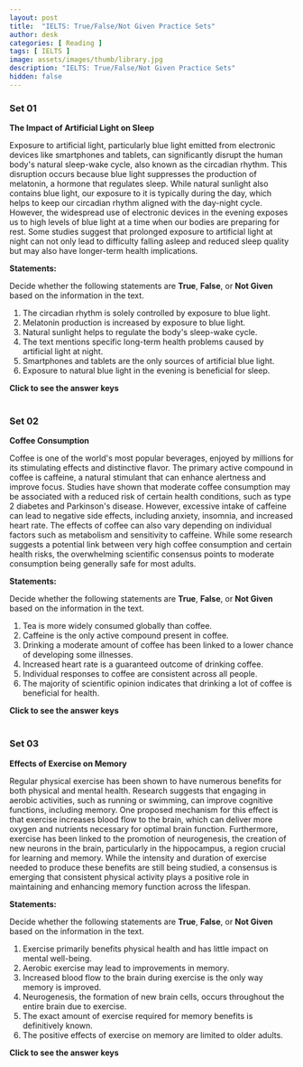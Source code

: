 ```yaml
---
layout: post
title:  "IELTS: True/False/Not Given Practice Sets"
author: desk
categories: [ Reading ]
tags: [ IELTS ]
image: assets/images/thumb/library.jpg
description: "IELTS: True/False/Not Given Practice Sets"
hidden: false
---
```


### Set 01

**The Impact of Artificial Light on Sleep**

Exposure to artificial light, particularly blue light emitted from electronic devices like smartphones and tablets, can significantly disrupt the human body's natural sleep-wake cycle, also known as the circadian rhythm. This disruption occurs because blue light suppresses the production of melatonin, a hormone that regulates sleep. While natural sunlight also contains blue light, our exposure to it is typically during the day, which helps to keep our circadian rhythm aligned with the day-night cycle. However, the widespread use of electronic devices in the evening exposes us to high levels of blue light at a time when our bodies are preparing for rest. Some studies suggest that prolonged exposure to artificial light at night can not only lead to difficulty falling asleep and reduced sleep quality but may also have longer-term health implications.

**Statements:**

Decide whether the following statements are **True**, **False**, or **Not Given** based on the information in the text.

1.  The circadian rhythm is solely controlled by exposure to blue light.
2.  Melatonin production is increased by exposure to blue light.
3.  Natural sunlight helps to regulate the body's sleep-wake cycle.
4.  The text mentions specific long-term health problems caused by artificial light at night.
5.  Smartphones and tablets are the only sources of artificial blue light.
6.  Exposure to natural blue light in the evening is beneficial for sleep.

<div onclick="klikaj('tfng1')"><span><b>Click to see the answer keys</b></span></div>
<div id="tfng1" style="visibility: hidden">
<b>1F 2F 3T 4F 5F 6NG</b>
</div>
<script>
function klikaj(i) {
    document.getElementById(i).style.visibility='visible';
}
</script>


### Set 02

**Coffee Consumption**

Coffee is one of the world's most popular beverages, enjoyed by millions for its stimulating effects and distinctive flavor. The primary active compound in coffee is caffeine, a natural stimulant that can enhance alertness and improve focus. Studies have shown that moderate coffee consumption may be associated with a reduced risk of certain health conditions, such as type 2 diabetes and Parkinson's disease. However, excessive intake of caffeine can lead to negative side effects, including anxiety, insomnia, and increased heart rate. The effects of coffee can also vary depending on individual factors such as metabolism and sensitivity to caffeine. While some research suggests a potential link between very high coffee consumption and certain health risks, the overwhelming scientific consensus points to moderate consumption being generally safe for most adults.

**Statements:**

Decide whether the following statements are **True**, **False**, or **Not Given** based on the information in the text.

1.  Tea is more widely consumed globally than coffee.
2.  Caffeine is the only active compound present in coffee.
3.  Drinking a moderate amount of coffee has been linked to a lower chance of developing some illnesses.
4.  Increased heart rate is a guaranteed outcome of drinking coffee.
5.  Individual responses to coffee are consistent across all people.
6.  The majority of scientific opinion indicates that drinking a lot of coffee is beneficial for health.

<div onclick="klikaj('tfng2')"><span><b>Click to see the answer keys</b></span></div>
<div id="tfng2" style="visibility: hidden">
<b>1NG 2F 3T 4F 5F 6F</b>
</div>

### Set 03

**Effects of Exercise on Memory**

Regular physical exercise has been shown to have numerous benefits for both physical and mental health. Research suggests that engaging in aerobic activities, such as running or swimming, can improve cognitive functions, including memory. One proposed mechanism for this effect is that exercise increases blood flow to the brain, which can deliver more oxygen and nutrients necessary for optimal brain function. Furthermore, exercise has been linked to the promotion of neurogenesis, the creation of new neurons in the brain, particularly in the hippocampus, a region crucial for learning and memory. While the intensity and duration of exercise needed to produce these benefits are still being studied, a consensus is emerging that consistent physical activity plays a positive role in maintaining and enhancing memory function across the lifespan.

**Statements:**

Decide whether the following statements are **True**, **False**, or **Not Given** based on the information in the text.

1.  Exercise primarily benefits physical health and has little impact on mental well-being.
2.  Aerobic exercise may lead to improvements in memory.
3.  Increased blood flow to the brain during exercise is the only way memory is improved.
4.  Neurogenesis, the formation of new brain cells, occurs throughout the entire brain due to exercise.
5.  The exact amount of exercise required for memory benefits is definitively known.
6.  The positive effects of exercise on memory are limited to older adults.

<div onclick="klikaj('tfng3')"><span><b>Click to see the answer keys</b></span></div>
<div id="tfng3" style="visibility: hidden">
<b>1F 2T 3F 4NG 5F 6F</b>
</div>
